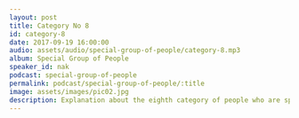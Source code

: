 ```yaml
---
layout: post
title: Category No 8
id: category-8
date: 2017-09-19 16:00:00
audio: assets/audio/special-group-of-people/category-8.mp3
album: Special Group of People
speaker_id: nak
podcast: special-group-of-people
permalink: podcast/special-group-of-people/:title
image: assets/images/pic02.jpg
description: Explanation about the eighth category of people who are special.
---
```

